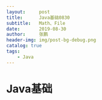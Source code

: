 ```yaml
---
layout:     post 
title:      Java基础0830
subtitle:   Math、File
date:       2019-08-30
author:     张鹏
header-img: img/post-bg-debug.png
catalog: true   
tags:                         
    - Java
---
```


# Java基础

